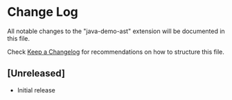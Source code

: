 # Change Log

All notable changes to the "java-demo-ast" extension will be documented in this file.

Check [Keep a Changelog](http://keepachangelog.com/) for recommendations on how to structure this file.

## [Unreleased]

- Initial release